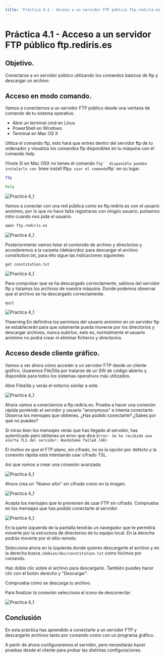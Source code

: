 ```yaml
---
title: 'Práctica 4.1 - Acceso a un servidor FTP público ftp.rediris.es'
---
```


# Práctica 4.1 - Acceso a un servidor FTP público ftp.rediris.es

## Objetivo. 

Conectarse a un servidor público utilizando los comandos básicos de ftp y descargar un archivo.

## Acceso en modo comando.

Vamos a conectarnos a un servidor FTP público desde una ventana de comando de tu sistema operativo.

- Abre un terminal cmd en Linux
- PowerShell en Windows
- Terminal en Mac OS X


Utiliza el comando ftp, esto hará que entres dentro del servidor ftp de tu ordenador y visualiza los comandos ftp disponibles en tu máquina con el comando help.

!!!note
    Si en Mac OSX no tienes el comando `ftp`` disponible puedes instalarlo con `brew install lftp` y usar el comando `lftp` en su lugar.

```sh
ftp
```

```sh
help
```

![Practica 4_1](P4_1/P4_1_1.png)

Vamos a conectar con una red pública como es ftp.rediris.es con el usuario anónimo, por lo que no hace falta registrarse con ningún usuario, pulsamos intro cuando nos pida el usuario. 

```sh
open ftp.rediris.es
```
![Practica 4_1](P4_1/P4_1_2.png)


Posteriormente vamos listar el contenido de archivo y directorios y accederemos a la carpeta /debian/doc para descargar el archivo constitution.txt, para ello sigue las indicaciones siguientes 

```
get constitution.txt
```
![Practica 4_1](P4_1/P4_1_3.png)

Para comprobar que se ha descargado correctamente, salimos del servidor ftp y listamos los archivos de nuestra máquina. Donde podemos observar que el archivo se ha descargado correctamente.
```
quit
```
![Practica 4_1](P4_1/P4_1_4.png)


!!!warning
    En definitiva los permisos del usuario anónimo en un servidor ftp se establecerán para que solamente pueda moverse por los directorios y descargar archivos, nunca subirlos, esto es, normalmente el usuario anónimo no podrá crear ni eliminar ficheros y directorios.


## Acceso desde cliente gráfico.

Vamos a ver ahora cómo acceder a un servidor FTP desde un cliente gráfico. Usaremos FileZilla por tratarse de un SW de código abierto y disponible para todos los sistemas operativos más utilizados.

Abre Filezilla y verás el entorno similar a este.

![Practica 4_1](P4_1/P4_1_5.png)

Ahora vamos a conectarnos a ftp.rediris.es. Prueba a hacer una conexión rápida poniendo el servidor y usuario "anonymous" e intenta conectarte. Observa los mensajes que obtienes. ¿Has podido conectarte? ¿Sabes por qué no puedes?

Si miras bien los mensajes verás que has llegado al servidor, has autenticado pero obtienes un error que dice `Error: Se ha recibido una alerta TLS del servidor: Handshake failed (40) `

El motivo es que el FTP plano, sin cifrado, no es la opción por defecto y la conexión rápida está intentando usar cifrado TSL.

Así que vamos a crear una conexión avanzada.

![Practica 4_1](P4_1/P4_1_8.png)

Ahora crea un "Nuevo sitio" sin cifrado como en la imagen.

![Practica 4_1](P4_1/P4_1_6.png)

Acepta los mensajes que te previenen de usar FTP sin cifrado. Comprueba en los mensajes que has podido conectarte al servidor.

![Practica 4_1](P4_1/P4_1_7.png)

En la parte izquierda de la pantalla tendrás un navegador que te permitirá moverte por la estructura de directorios de tu equipo local. En la derecha podrás moverte por el sitio remoto.

Selecciona ahora en la izquierda donde quieres descargarte el archivo y en la derecha busca `/debian/doc/constitution.txt` como hicimos por comando.

Haz doble clic sobre el archivo para descargarlo. También puedes hacer clic con el botón derecho y "Descargar".

Comprueba cómo se descarga tu archivo.

Para finalizar la conexión selecciona el icono de desconectar.

![Practica 4_1](P4_1/P4_1_9.png)

## Conclusión

En esta práctica has aprendido a conectarte a un servidor FTP y descargarte archivos tanto por comando como con un programa gráfico.

A partir de ahora configuraremos el servidor, pero necesitarás hacer pruebas desde el cliente para probar las distintas configuraciones.



